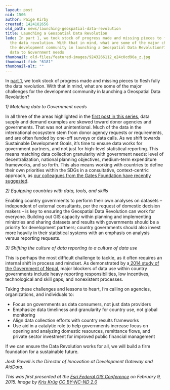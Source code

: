 ```yaml
---
layout: post
nid: 1506
author: Paige Kirby
created: 1424182656
old_path: news/launching-geospatial-data-revolution
title: Launching a Geospatial Data Revolution
lede: In part 1, we took stock of progress made and missing pieces to flesh fully
  the data revolution. With that in mind, what are some of the major challenges for
  the development community in launching a Geospatial Data Revolution?1) Matching
  data to Government needs
thumbnail: old-files/featured-images/9243266112_e24c0cd96a_z.jpg
thumbnail-fid: "6181"
thumbnail-alt: ""
---
```


In [part 1](/news/staging-geospatial-data-revolution), we took stock of progress made and missing pieces to flesh fully the data revolution. With that in mind, what are some of the major challenges for the development community in launching a Geospatial Data Revolution?

*1) Matching data to Government needs*

In all three of the areas highlighted in the [first post in this series](/news/staging-geospatial-data-revolution), data supply and demand examples are skewed toward donor agencies and governments. That was not unintentional. Much of the data in the international ecosystem stem from donor agency requests or requirements, and are often funded by one-off surveys or data calls. As we shift towards Sustainable Development Goals, it’s time to ensure data works for government partners, and not just for high-level statistical reporting. This means matching data collection granularity with government needs: level of decentralization, national planning objectives, medium-term expenditure frameworks, and so forth. This also means working with countries to define their own priorities within the SDGs in a consultative, context-centric approach, as [our colleagues from the Gates Foundation have recently suggested](https://www.devex.com/news/negotiating-financing-for-development-commitments-lessons-from-ogp-85227).

*2) Equipping countries with data, tools, and skills*

Enabling country governments to perform their own analyses on datasets – independent of external consultants, per the request of domestic decision makers – is key to ensuring the Geospatial Data Revolution can work for everyone. Building out GIS capacity within planning and implementing ministries and sharing datasets and results with governments should be a priority for development partners; country governments should also invest more heavily in their statistical systems with an emphasis on analysis versus reporting requests.

*3) Shifting the culture of data reporting to a culture of data use*

This is perhaps the most difficult challenge to tackle, as it often requires an internal shift in process and mindset. As demonstrated by a[ 2014 study of the Government of Nepal](/old-files/webfm/pdfs/understanding_government_data_use_in_nepal_final.pdf), major blockers of data use within country governments include heavy reporting responsibilities, low incentives, technological and skill gaps, and nonexistent processes.

Taking these challenges and lessons to heart, I’m calling on agencies, organizations, and individuals to:

- Focus on governments as data consumers, not just data providers
- Emphasize data timeliness and granularity for country use, not global monitoring
- Align data collection efforts with country results frameworks
- Use aid in a catalytic role to help governments increase focus on opening and analyzing domestic resources, remittance flows, and private sector investment for improved public financial management

If we can ensure the Data Revolution works for all, we will build a firm foundation for a sustainable future.

*Josh Powell is the Director of Innovation at Development Gateway and AidData.*

*This was first presented at the [Esri Federal GIS Conference](http://www.esri.com/events/federal) on February 9, 2015. Image by [Kris Krüg](https://www.flickr.com/photos/kk/9243266112) [CC BY-NC-ND 2.0](https://creativecommons.org/licenses/by-nc-nd/2.0/)*
